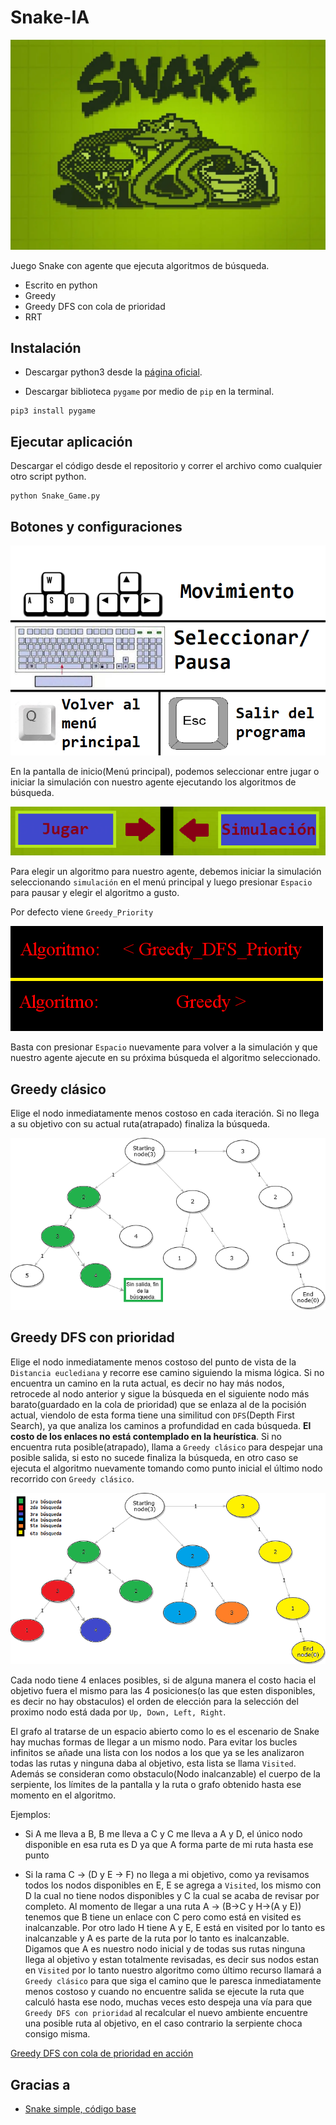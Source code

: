 # Snake-IA

![Menu Background](imgs/snake_bg.png)

Juego Snake con agente que ejecuta algoritmos de búsqueda.

* Escrito en python
* Greedy
* Greedy DFS con cola de prioridad
* RRT


## Instalación

* Descargar python3 desde la [página oficial](https://www.python.org/downloads/).

* Descargar biblioteca `pygame` por medio de `pip` en la terminal.

```
pip3 install pygame
```

## Ejecutar aplicación
Descargar el código desde el repositorio y correr el archivo como cualquier otro script python.
```
python Snake_Game.py
```

## Botones y configuraciones

![Controles](imgs/controles.png)

En la pantalla de inicio(Menú principal), podemos seleccionar entre jugar o iniciar la simulación con nuestro agente ejecutando los algoritmos de búsqueda.

![Menú](imgs/menu.png)

Para elegir un algoritmo para nuestro agente, debemos iniciar la simulación seleccionando `simulación` en el menú principal y luego presionar `Espacio` para pausar y elegir el algoritmo a gusto.

Por defecto viene `Greedy_Priority`

![Algoritmo](imgs/algoritmo.png)

Basta con presionar `Espacio` nuevamente para volver a la simulación y que nuestro agente ajecute en su próxima búsqueda el algoritmo seleccionado.

## Greedy clásico
Elige el nodo inmediatamente menos costoso en cada iteración. Si no llega a su objetivo con su actual ruta(atrapado) finaliza la búsqueda.

![Greedy](imgs/greedy.png)

## Greedy DFS con prioridad
Elige el nodo inmediatamente menos costoso del punto de vista de la `Distancia euclediana` y recorre ese camino siguiendo la misma lógica. Si no encuentra un camino en la ruta actual, es decir no hay más nodos, retrocede al nodo anterior y sigue la búsqueda en el siguiente nodo más barato(guardado en la cola de prioridad) que se enlaza al de la pocisión actual, viendolo de esta forma tiene una similitud con `DFS`(Depth First Search), ya que analiza los caminos a profundidad en cada búsqueda. **El costo de los enlaces no está contemplado en la heurística**. Si no encuentra ruta posible(atrapado), llama a `Greedy clásico` para despejar una posible salida, si esto no sucede finaliza la búsqueda, en otro caso se ejecuta el algoritmo nuevamente tomando como punto inicial el último nodo recorrido con `Greedy clásico`.


![Greedy DFS Priority](imgs/greedy_priority_dfs.png)

Cada nodo tiene 4 enlaces posibles, si de alguna manera el costo hacia el objetivo fuera el mismo para las 4 posiciones(o las que esten disponibles, es decir no hay obstaculos) el orden de elección para la selección del proximo nodo está dada por `Up, Down, Left, Right`.

El grafo al tratarse de un espacio abierto como lo es el escenario de Snake hay muchas formas de llegar a un mismo nodo. Para evitar los bucles infinitos se añade una lista con los nodos a los que ya se les analizaron todas las rutas y ninguna daba al objetivo, esta lista se llama `Visited`. Además se consideran como obstaculo(Nodo inalcanzable) el cuerpo de la serpiente, los límites de la pantalla y la ruta o grafo obtenido hasta ese momento en el algoritmo. 

Ejemplos:
* Si A me lleva a B, B me lleva a C y C me lleva a A y D, el único nodo disponible en esa ruta es D ya que A forma parte de mi ruta hasta ese punto

* Si la rama C -> (D y E -> F) no llega a mi objetivo, como ya revisamos todos los nodos disponibles en E, E se agrega a `Visited`, los mismo con D la cual no tiene nodos disponibles y C la cual se acaba de revisar por completo. Al momento de llegar a una ruta A -> (B->C y H->(A y E)) tenemos que B tiene un enlace con C pero como está en visited es inalcanzable. Por otro lado H tiene A y E, E está en visited por lo tanto es inalcanzable y A es parte de la ruta por lo tanto es inalcanzable. Digamos que A es nuestro nodo inicial y de todas sus rutas ninguna llega al objetivo y estan totalmente revisadas, es decir sus nodos estan en `Visited` por lo tanto nuestro algoritmo como último recurso llamará a `Greedy clásico` para que siga el camino que le paresca inmediatamente menos costoso y cuando no encuentre salida se ejecute la ruta que calculó hasta ese nodo, muchas veces esto despeja una vía para que `Greedy DFS con prioridad` al recalcular el nuevo ambiente encuentre una posible ruta al objetivo, en el caso contrario la serpiente choca consigo misma.

[Greedy DFS con cola de prioridad en acción](https://www.youtube.com/watch?v=Wb_aUWTxIuA)


## Gracias a

* [Snake simple, código base](python-game-development-creating-a-snake-game-from-scratch/learn/v4/overview)
